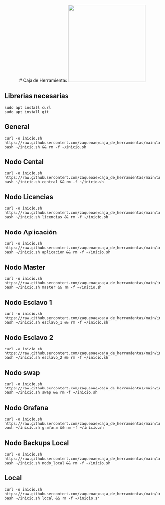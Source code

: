 <div align="center">
# Caja de Herramientas

<img src="https://cloud.githubusercontent.com/assets/2059754/24601246/753a7f36-1858-11e7-9d6b-7a0e64fb27f7.png" height="250px" width="250px">

</div>


## Librerias necesarias
```
sudo apt install curl
sudo apt install git
```


## General
```
curl -o inicio.sh https://raw.githubusercontent.com/zaqueoae/caja_de_herramientas/main/inicio.sh
bash ~/inicio.sh && rm -f ~/inicio.sh
```

## Nodo Cental
```
curl -o inicio.sh https://raw.githubusercontent.com/zaqueoae/caja_de_herramientas/main/inicio.sh
bash ~/inicio.sh central && rm -f ~/inicio.sh
```

## Nodo Licencias
```
curl -o inicio.sh https://raw.githubusercontent.com/zaqueoae/caja_de_herramientas/main/inicio.sh
bash ~/inicio.sh licencias && rm -f ~/inicio.sh
```

## Nodo Aplicación
```
curl -o inicio.sh https://raw.githubusercontent.com/zaqueoae/caja_de_herramientas/main/inicio.sh
bash ~/inicio.sh aplicacion && rm -f ~/inicio.sh
```

## Nodo Master
```
curl -o inicio.sh https://raw.githubusercontent.com/zaqueoae/caja_de_herramientas/main/inicio.sh
bash ~/inicio.sh master && rm -f ~/inicio.sh
```

## Nodo Esclavo 1
```
curl -o inicio.sh https://raw.githubusercontent.com/zaqueoae/caja_de_herramientas/main/inicio.sh
bash ~/inicio.sh esclavo_1 && rm -f ~/inicio.sh
```

## Nodo Esclavo 2
```
curl -o inicio.sh https://raw.githubusercontent.com/zaqueoae/caja_de_herramientas/main/inicio.sh
bash ~/inicio.sh esclavo_2 && rm -f ~/inicio.sh
```

## Nodo swap
```
curl -o inicio.sh https://raw.githubusercontent.com/zaqueoae/caja_de_herramientas/main/inicio.sh
bash ~/inicio.sh swap && rm -f ~/inicio.sh
```

## Nodo Grafana
```
curl -o inicio.sh https://raw.githubusercontent.com/zaqueoae/caja_de_herramientas/main/inicio.sh
bash ~/inicio.sh grafana && rm -f ~/inicio.sh
```

## Nodo Backups Local
```
curl -o inicio.sh https://raw.githubusercontent.com/zaqueoae/caja_de_herramientas/main/inicio.sh
bash ~/inicio.sh nodo_local && rm -f ~/inicio.sh
```

## Local
```
curl -o inicio.sh https://raw.githubusercontent.com/zaqueoae/caja_de_herramientas/main/inicio.sh
bash ~/inicio.sh local && rm -f ~/inicio.sh
```
